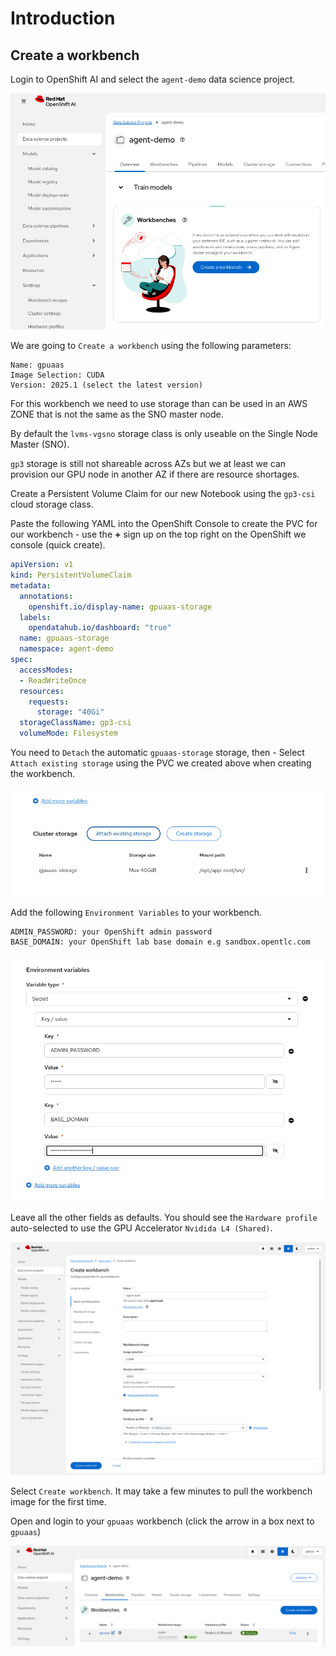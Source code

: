 # Introduction

## Create a workbench

Login to OpenShift AI and select the `agent-demo` data science project.

![images/create-workbench.png](images/create-workbench.png)

We are going to `Create a workbench` using the following parameters:

    Name: gpuaas
    Image Selection: CUDA
    Version: 2025.1 (select the latest version)

For this workbench we need to use storage than can be used in an AWS ZONE that is not the same as the SNO master node.

By default the `lvms-vgsno` storage class is only useable on the Single Node Master (SNO).

`gp3` storage is still not shareable across AZs but we at least we can provision our GPU node in another AZ if there are resource shortages.

Create a Persistent Volume Claim for our new Notebook using the `gp3-csi` cloud storage class.

Paste the following YAML into the OpenShift Console to create the PVC for our workbench - use the **+** sign up on the top right on the OpenShift we console (quick create).

```yaml
apiVersion: v1
kind: PersistentVolumeClaim
metadata:
  annotations:
    openshift.io/display-name: gpuaas-storage
  labels:
    opendatahub.io/dashboard: "true"
  name: gpuaas-storage
  namespace: agent-demo
spec:
  accessModes:
  - ReadWriteOnce
  resources:
    requests:
      storage: "40Gi"
  storageClassName: gp3-csi
  volumeMode: Filesystem
```

You need to `Detach` the automatic `gpuaas-storage` storage, then - Select `Attach existing storage` using the PVC we created above when creating the workbench.

![images/attach-existing-storage.png](images/attach-existing-storage.png)

Add the following `Environment Variables` to your workbench.

    ADMIN_PASSWORD: your OpenShift admin password
    BASE_DOMAIN: your OpenShift lab base domain e.g sandbox.opentlc.com

![images/workbench-env-vars.png](images/workbench-env-vars.png)

Leave all the other fields as defaults. You should see the `Hardware profile` auto-selected to use the GPU Accelerator `Nvidida L4 (Shared)`.

![images/cuda-workbench.png](images/cuda-workbench.png)

Select `Create workbench`. It may take a few minutes to pull the workbench image for the first time.

Open and login to your `gpuaas` workbench (click the arrow in a box next to `gpuaas`)

![images/open-cuda-workbench.png](images/open-cuda-workbench.png)
